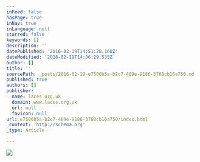 ```yaml
---
inFeed: false
hasPage: true
inNav: true
inLanguage: null
starred: false
keywords: []
description: ''
datePublished: '2016-02-19T14:51:28.160Z'
dateModified: '2016-02-19T14:36:29.535Z'
author: []
title: ''
sourcePath: _posts/2016-02-19-e7506b5a-b2c7-489e-9186-3768cb16a750.md
published: true
authors: []
publisher:
  name: laces.org.uk
  domain: www.laces.org.uk
  url: null
  favicon: null
url: e7506b5a-b2c7-489e-9186-3768cb16a750/index.html
_context: 'http://schema.org'
_type: Article

---
```

![](http://www.laces.org.uk/custom/charlie.gif)